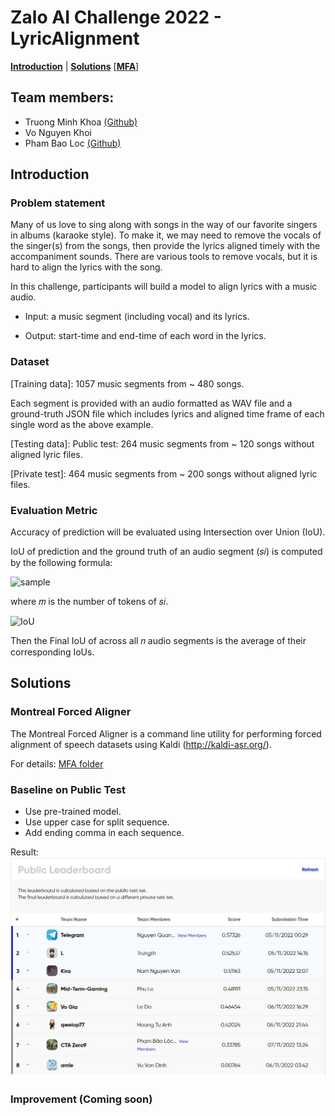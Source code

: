 # Zalo AI Challenge 2022 - LyricAlignment

[**Introduction**](#introduction) | [**Solutions**](#solutions) [[**MFA**](#montreal-forced-aligner)]
## Team members:
- Truong Minh Khoa <a href="https://github.com/bipowerhcmcity">(Github)</a>
- Vo Nguyen Khoi
- Pham Bao Loc <a href="https://github.com/BaoLocPham">(Github)</a>

## Introduction
### Problem statement

Many of us love to sing along with songs in the way of our favorite singers in albums (karaoke style). To make it, we may need to remove the vocals of the singer(s) from the songs, then provide the lyrics aligned timely with the accompaniment sounds. There are various tools to remove vocals, but it is hard to align the lyrics with the song.

In this challenge, participants will build a model to align lyrics with a music audio.

- Input: a music segment (including vocal) and its lyrics.

- Output: start-time and end-time of each word in the lyrics.

### Dataset
[Training data]:
1057 music segments from ~ 480 songs.

Each segment is provided with an audio formatted as WAV file and a ground-truth JSON file which includes lyrics and aligned time frame of each single word as the above example.

[Testing data]:
Public test: 264 music segments from ~ 120 songs without aligned lyric files.

[Private test]: 464 music segments from ~ 200 songs without aligned lyric files.

### Evaluation Metric
Accuracy of prediction will be evaluated using Intersection over Union (IoU).

IoU of prediction and the ground truth of an audio segment (𝑠𝑖) is computed by the following formula:

![sample](https://lh4.googleusercontent.com/KjnUk0C-1e3WeTcPDpUInuW2UiyD6cE4C-_QxS3_BHE_7DPnorqW0Idqyu-eI0jQJnRJkighZAwKuADEULbFRvShb5_qndoZemVd6E-aPly-mNR0w4fdKK4yLta1L8xJDcOGDMzOwrobMTCOYrOqPWhKGeLqAXpIkPizQli-qteq-pBSxxfUMqJsYuGd_-yxHIH8MBSaoA)

where 𝑚 is the number of tokens of 𝑠𝑖.

![IoU](https://lh3.googleusercontent.com/qRxfTCeuFVVp5FhOX07AKx3ijbq-Urtr6xPcVLlA8FTRDxKp4ztnFQrL3G4RgHBIQ5gowpgfT6Ba9Tvv0U3vl05C5f3sDaua5H00da_P71kE4yf5tBaTTHNpMlXO4jncAvZ-kRcBBp6dyEdswI80zY1cdyLUCLH2drybOnn0dOPPgf0v7kbcE-ayXWxNK46X)

Then the Final IoU of across all 𝑛 audio segments is the average of their corresponding IoUs.

## Solutions
### Montreal Forced Aligner
The Montreal Forced Aligner is a command line utility for performing forced alignment of speech datasets using Kaldi (http://kaldi-asr.org/).

For details: <a href="https://github.com/vnk8071/CTA-Zero9-ZAIC2022-Lyric-Alignment/tree/master/mfa">MFA folder</a>
### Baseline on Public Test
- Use pre-trained model.
- Use upper case for split sequence.
- Add ending comma in each sequence.

Result:
<img src="images/baseline_mfa.jpg">

### Improvement (Coming soon)